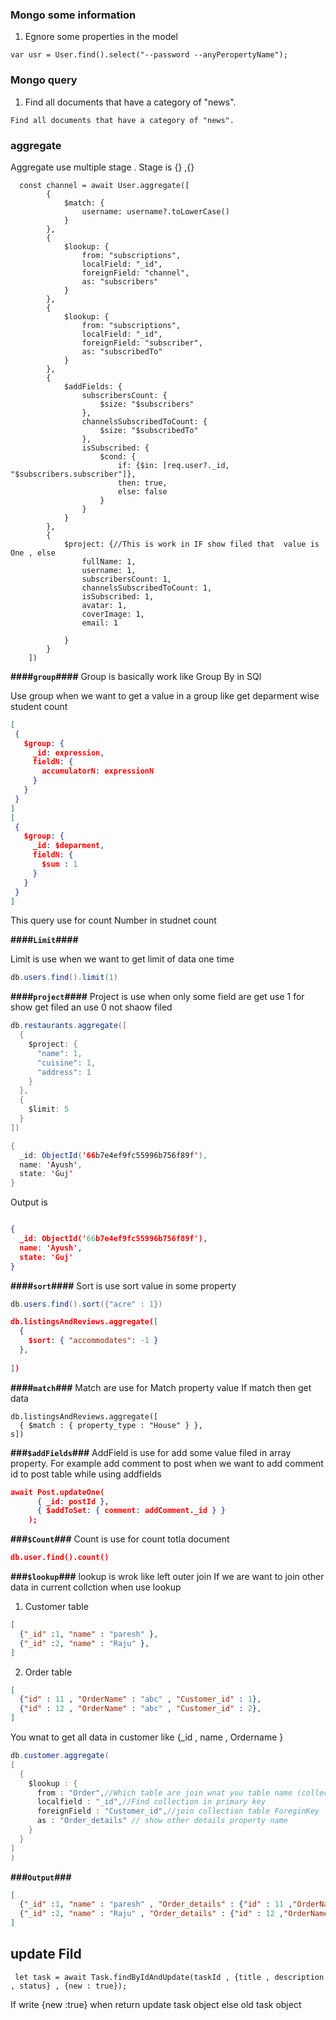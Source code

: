 ### Mongo some information

1) Egnore some properties in the model
```
var usr = User.find().select("--password --anyPeropertyName");
```

### Mongo query
1) Find all documents that have a category of "news".
```
Find all documents that have a category of "news".
```

### aggregate
Aggregate use multiple stage .
Stage is {} ,{}
``` 
  const channel = await User.aggregate([
        {
            $match: {
                username: username?.toLowerCase()
            }
        },
        {
            $lookup: {
                from: "subscriptions",
                localField: "_id",
                foreignField: "channel",
                as: "subscribers"
            }
        },
        {
            $lookup: {
                from: "subscriptions",
                localField: "_id",
                foreignField: "subscriber",
                as: "subscribedTo"
            }
        },
        {
            $addFields: {
                subscribersCount: {
                    $size: "$subscribers"
                },
                channelsSubscribedToCount: {
                    $size: "$subscribedTo"
                },
                isSubscribed: {
                    $cond: {
                        if: {$in: [req.user?._id, "$subscribers.subscriber"]},
                        then: true,
                        else: false
                    }
                }
            }
        },
        {
            $project: {//This is work in IF show filed that  value is One , else 
                fullName: 1,
                username: 1,
                subscribersCount: 1,
                channelsSubscribedToCount: 1,
                isSubscribed: 1,
                avatar: 1,
                coverImage: 1,
                email: 1

            }
        }
    ])
```

**####`group`####**
Group is basically work like Group By in SQl

 
Use group  when we want to get a value in a group like get deparment wise student count
```json
[
 {
   $group: {
     _id: expression,
     fieldN: {
       accumulatorN: expressionN
     }
   }
 }
]
[
 {
   $group: {
     _id: $deparment,
     fieldN: {
       $sum : 1
     }
   }
 }
]

```
This query use for count Number in studnet count 

**####`Limit`####**

Limit is use when  we want to get limit of data one time
```java
db.users.find().limit(1)
```

**####`project`####**
Project is use when only  some field are get
use 1 for show get filed an use 0 not shaow filed
```java
db.restaurants.aggregate([
  {
    $project: {
      "name": 1,
      "cuisine": 1,
      "address": 1
    }
  },
  {
    $limit: 5
  }
])
```
```java
{
  _id: ObjectId('66b7e4ef9fc55996b756f89f'),
  name: 'Ayush',
  state: 'Guj'
}
```

Output is 
```json

{
  _id: ObjectId('66b7e4ef9fc55996b756f89f'),
  name: 'Ayush',
  state: 'Guj'
}
```



**####`sort`####**
Sort is use sort value in some property
```java
db.users.find().sort({"acre" : 1})
```
```json
db.listingsAndReviews.aggregate([ 
  { 
    $sort: { "accommodates": -1 } 
  },
  
])
```

**####`match`###**
Match are use for Match property value If match then get data
```
db.listingsAndReviews.aggregate([ 
  { $match : { property_type : "House" } },
s])
```

**###`$addFields`###**
AddField is use for add some value  filed in array property.
For example add comment to post when we want to add comment id to post table while using addfields
```json
await Post.updateOne(
      { _id: postId },
      { $addToSet: { comment: addComment._id } }
    );

```

**###`$Count`###**
Count is use for count totla  document 
```json
db.user.find().count()
```


**###`$lookup`###**
lookup is wrok like left outer join
If we are want to join other data in current collction when use lookup

1. Customer table
```json
[
  {"_id" :1, "name" : "paresh" },
  {"_id" :2, "name" : "Raju" },
]
```
2. Order table
```json
[
  {"id" : 11 , "OrderName" : "abc" , "Customer_id" : 1},
  {"id" : 12 , "OrderName" : "abc" , "Customer_id" : 2},
]
```

You wnat to get all data in customer like {_id , name , Ordername }

```java
db.customer.aggregate(
[
  {
    $lookup : {
      from : "Order",//Which table are join wnat you table name (collection name)
      localfield : "_id",//Find collection in primary key
      foreignField : "Customer_id",//join collection table ForeginKey
      as : "Order_details" // show other details property name
    }
  }
]
)
```

**###`Output`###**
```json
[
  {"_id" :1, "name" : "paresh" , "Order_details" : {"id" : 11 ,"OrderName" : "abc" , "Customer_id" : 1}},
  {"_id" :2, "name" : "Raju" , "Order_details" : {"id" : 12 ,"OrderName" : "abc" , "Customer_id" : 2}},
]
```





## update Fild 
```
 let task = await Task.findByIdAndUpdate(taskId , {title , description , status} , {new : true});
```
If write {new :true} when return update task object
else old task object













